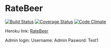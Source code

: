 # RateBeer

[![Build Status](https://travis-ci.org/PunyW/wadror.svg?branch=master)](https://travis-ci.org/PunyW/wadror)
[![Coverage Status](https://coveralls.io/repos/PunyW/wadror/badge.svg?branch=master)](https://coveralls.io/r/PunyW/wadror?branch=master)
[![Code Climate](https://codeclimate.com/github/PunyW/wadror/badges/gpa.svg)](https://codeclimate.com/github/PunyW/wadror)

Heroku link: [RateBeer](https://murmuring-plains-2064.herokuapp.com)

Admin login:
Username: Admin
Pasword: Test1
